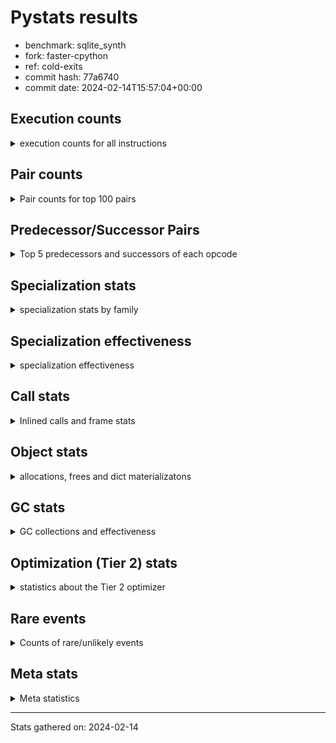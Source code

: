 
# Pystats results

- benchmark: sqlite_synth
- fork: faster-cpython
- ref: cold-exits
- commit hash: 77a6740
- commit date: 2024-02-14T15:57:04+00:00

## Execution counts

<details>
<summary> execution counts for all instructions </summary>

|Name | Count | Self | Cumulative | Miss ratio | 
|---|---:|---:|---:|---:|
| LOAD_FAST | 20,976,160 | 19.0% | 19.0% |  |
| COPY | 10,486,160 | 9.5% | 28.6% |  |
| SWAP | 10,486,160 | 9.5% | 38.1% |  |
| LOAD_ATTR_INSTANCE_VALUE | 10,485,840 | 9.5% | 47.6% |  |
| STORE_ATTR_INSTANCE_VALUE | 10,485,840 | 9.5% | 57.1% |  |
| BINARY_OP_ADD_INT | 10,485,720 | 9.5% | 66.7% |  |
| LOAD_CONST | 5,244,480 | 4.8% | 71.4% |  |
| LOAD_GLOBAL_BUILTIN | 5,244,460 | 4.8% | 76.2% |  |
| RESUME_CHECK | 5,243,340 | 4.8% | 80.9% |  |
| INTERPRETER_EXIT | 5,243,200 | 4.8% | 85.7% |  |
| RETURN_CONST | 5,242,960 | 4.8% | 90.5% |  |
| POP_JUMP_IF_NONE | 5,242,880 | 4.8% | 95.2% |  |
| CALL_LEN | 5,242,860 | 4.8% | 100.0% |  |
| STORE_FAST | 2,140 | 0.0% | 100.0% |  |
| POP_TOP | 1,520 | 0.0% | 100.0% |  |
| LOAD_GLOBAL_MODULE | 1,360 | 0.0% | 100.0% |  |
| PUSH_NULL | 1,280 | 0.0% | 100.0% |  |
| POP_JUMP_IF_FALSE | 1,280 | 0.0% | 100.0% |  |
| CALL | 1,260 | 0.0% | 100.0% |  |
| LOAD_FAST_LOAD_FAST | 1,180 | 0.0% | 100.0% |  |
| LOAD_ATTR_MODULE | 1,000 | 0.0% | 100.0% |  |
| JUMP_BACKWARD | 980 | 0.0% | 100.0% |  |
| LOAD_ATTR_METHOD_NO_DICT | 940 | 0.0% | 100.0% |  |
| LOAD_ATTR | 860 | 0.0% | 100.0% |  |
| CALL_BUILTIN_O | 760 | 0.0% | 100.0% |  |
| COMPARE_OP_FLOAT | 760 | 0.0% | 100.0% |  |
| CALL_BUILTIN_FAST | 620 | 0.0% | 100.0% |  |
| CALL_METHOD_DESCRIPTOR_FAST | 620 | 0.0% | 100.0% |  |
| LOAD_DEREF | 560 | 0.0% | 100.0% |  |
| FOR_ITER_TUPLE | 540 | 0.0% | 100.0% |  |
| FOR_ITER | 500 | 0.0% | 100.0% |  |
| RETURN_VALUE | 480 | 0.0% | 100.0% |  |
| BUILD_LIST | 480 | 0.0% | 100.0% |  |
| LOAD_GLOBAL | 480 | 0.0% | 100.0% |  |
| FOR_ITER_RANGE | 460 | 0.0% | 100.0% |  |
| STORE_FAST_STORE_FAST | 400 | 0.0% | 100.0% |  |
| NOP | 380 | 0.0% | 100.0% |  |
| ENTER_EXECUTOR | 380 | 0.0% | 100.0% |  |
| CALL_STR_1 | 380 | 0.0% | 100.0% |  |
| UNPACK_SEQUENCE_TUPLE | 380 | 0.0% | 100.0% |  |
| STORE_ATTR | 360 | 0.0% | 100.0% |  |
| CHECK_EXC_MATCH | 320 | 0.0% | 100.0% |  |
| GET_ITER | 320 | 0.0% | 100.0% |  |
| POP_EXCEPT | 320 | 0.0% | 100.0% |  |
| PUSH_EXC_INFO | 320 | 0.0% | 100.0% |  |
| BINARY_OP | 220 | 0.0% | 100.0% |  |
| MAKE_FUNCTION | 160 | 0.0% | 100.0% |  |
| BUILD_TUPLE | 160 | 0.0% | 100.0% |  |
| CALL_FUNCTION_EX | 160 | 0.0% | 100.0% |  |
| COPY_FREE_VARS | 160 | 0.0% | 100.0% |  |
| MAKE_CELL | 160 | 0.0% | 100.0% |  |
| SET_FUNCTION_ATTRIBUTE | 160 | 0.0% | 100.0% |  |
| CALL_BUILTIN_CLASS | 120 | 0.0% | 100.0% |  |
| CALL_METHOD_DESCRIPTOR_NOARGS | 120 | 0.0% | 100.0% |  |
| RESUME | 100 | 0.0% | 100.0% |  |
| BUILD_MAP | 80 | 0.0% | 100.0% |  |
| CALL_INTRINSIC_1 | 80 | 0.0% | 100.0% |  |
| COMPARE_OP | 80 | 0.0% | 100.0% |  |
| JUMP_FORWARD | 80 | 0.0% | 100.0% |  |
| LIST_EXTEND | 80 | 0.0% | 100.0% |  |
| CALL_ISINSTANCE | 80 | 0.0% | 100.0% |  |
| CALL_PY_WITH_DEFAULTS | 80 | 0.0% | 100.0% |  |
| COMPARE_OP_INT | 80 | 0.0% | 100.0% |  |
| TO_BOOL_BOOL | 80 | 0.0% | 100.0% |  |
| BINARY_OP_SUBTRACT_FLOAT | 60 | 0.0% | 100.0% |  |
| BINARY_SUBSCR_TUPLE_INT | 60 | 0.0% | 100.0% |  |
| CALL_BUILTIN_FAST_WITH_KEYWORDS | 60 | 0.0% | 100.0% |  |
| BINARY_SUBSCR | 40 | 0.0% | 100.0% |  |
| UNPACK_SEQUENCE | 40 | 0.0% | 100.0% |  |


</details>

## Pair counts

<details>
<summary> Pair counts for top 100 pairs </summary>

|Pair | Count | Self | Cumulative | 
|---|---:|---:|---:|
| LOAD_FAST COPY | 10,485,760 | 9.5% | 9.5% |
| BINARY_OP_ADD_INT SWAP | 10,485,720 | 9.5% | 19.0% |
| COPY LOAD_ATTR_INSTANCE_VALUE | 10,485,680 | 9.5% | 28.6% |
| SWAP STORE_ATTR_INSTANCE_VALUE | 10,485,680 | 9.5% | 38.1% |
| LOAD_GLOBAL_BUILTIN LOAD_FAST | 5,243,360 | 4.8% | 42.8% |
| RESUME_CHECK LOAD_FAST | 5,243,000 | 4.8% | 47.6% |
| CACHE RESUME_CHECK | 5,242,980 | 4.8% | 52.4% |
| RETURN_CONST INTERPRETER_EXIT | 5,242,960 | 4.8% | 57.1% |
| STORE_ATTR_INSTANCE_VALUE RETURN_CONST | 5,242,920 | 4.8% | 61.9% |
| LOAD_FAST POP_JUMP_IF_NONE | 5,242,880 | 4.8% | 66.6% |
| POP_JUMP_IF_NONE LOAD_FAST | 5,242,880 | 4.8% | 71.4% |
| LOAD_ATTR_INSTANCE_VALUE LOAD_GLOBAL_BUILTIN | 5,242,880 | 4.8% | 76.2% |
| LOAD_ATTR_INSTANCE_VALUE LOAD_CONST | 5,242,860 | 4.8% | 80.9% |
| STORE_ATTR_INSTANCE_VALUE LOAD_FAST | 5,242,860 | 4.8% | 85.7% |
| LOAD_CONST BINARY_OP_ADD_INT | 5,242,840 | 4.8% | 90.4% |
| LOAD_FAST CALL_LEN | 5,242,840 | 4.8% | 95.2% |
| CALL_LEN BINARY_OP_ADD_INT | 5,242,840 | 4.8% | 100.0% |
| PUSH_NULL LOAD_FAST | 960 | 0.0% | 100.0% |
| LOAD_ATTR_MODULE PUSH_NULL | 940 | 0.0% | 100.0% |
| LOAD_GLOBAL_MODULE LOAD_ATTR_MODULE | 880 | 0.0% | 100.0% |
| STORE_FAST LOAD_GLOBAL_MODULE | 760 | 0.0% | 100.0% |
| COMPARE_OP_FLOAT POP_JUMP_IF_FALSE | 760 | 0.0% | 100.0% |
| LOAD_ATTR_METHOD_NO_DICT LOAD_CONST | 740 | 0.0% | 100.0% |
| LOAD_FAST CALL_BUILTIN_O | 720 | 0.0% | 100.0% |
| STORE_FAST LOAD_FAST | 720 | 0.0% | 100.0% |
| LOAD_FAST LOAD_ATTR_METHOD_NO_DICT | 680 | 0.0% | 100.0% |
| LOAD_GLOBAL_BUILTIN LOAD_FAST_LOAD_FAST | 620 | 0.0% | 100.0% |
| CALL_METHOD_DESCRIPTOR_FAST POP_TOP | 500 | 0.0% | 100.0% |
| LOAD_FAST LOAD_ATTR | 440 | 0.0% | 100.0% |
| CALL POP_TOP | 400 | 0.0% | 100.0% |
| LOAD_CONST LOAD_FAST_LOAD_FAST | 400 | 0.0% | 100.0% |
| LOAD_FAST SWAP | 400 | 0.0% | 100.0% |
| POP_JUMP_IF_FALSE LOAD_FAST | 400 | 0.0% | 100.0% |
| STORE_FAST_STORE_FAST STORE_FAST | 400 | 0.0% | 100.0% |
| SWAP COPY | 400 | 0.0% | 100.0% |
| LOAD_FAST_LOAD_FAST CALL_BUILTIN_FAST | 380 | 0.0% | 100.0% |
| CALL_BUILTIN_O LOAD_FAST | 380 | 0.0% | 100.0% |
| CALL_BUILTIN_O STORE_FAST | 380 | 0.0% | 100.0% |
| CALL_STR_1 BUILD_LIST | 380 | 0.0% | 100.0% |
| FOR_ITER_RANGE STORE_FAST | 380 | 0.0% | 100.0% |
| FOR_ITER_TUPLE STORE_FAST | 380 | 0.0% | 100.0% |
| UNPACK_SEQUENCE_TUPLE STORE_FAST_STORE_FAST | 380 | 0.0% | 100.0% |
| BUILD_LIST CALL_METHOD_DESCRIPTOR_FAST | 360 | 0.0% | 100.0% |
| COPY COMPARE_OP_FLOAT | 360 | 0.0% | 100.0% |
| FOR_ITER UNPACK_SEQUENCE_TUPLE | 360 | 0.0% | 100.0% |
| LOAD_FAST CALL_STR_1 | 360 | 0.0% | 100.0% |
| LOAD_FAST COMPARE_OP_FLOAT | 360 | 0.0% | 100.0% |
| LOAD_FAST_LOAD_FAST LOAD_GLOBAL_BUILTIN | 360 | 0.0% | 100.0% |
| POP_TOP JUMP_BACKWARD | 340 | 0.0% | 100.0% |
| JUMP_BACKWARD FOR_ITER | 340 | 0.0% | 100.0% |
| POP_JUMP_IF_FALSE JUMP_BACKWARD | 340 | 0.0% | 100.0% |
| CHECK_EXC_MATCH POP_JUMP_IF_FALSE | 320 | 0.0% | 100.0% |
| POP_TOP POP_EXCEPT | 320 | 0.0% | 100.0% |
| POP_TOP LOAD_FAST | 320 | 0.0% | 100.0% |
| PUSH_EXC_INFO LOAD_GLOBAL_BUILTIN | 320 | 0.0% | 100.0% |
| JUMP_BACKWARD FOR_ITER_RANGE | 320 | 0.0% | 100.0% |
| POP_JUMP_IF_FALSE POP_TOP | 320 | 0.0% | 100.0% |
| LOAD_GLOBAL_BUILTIN CHECK_EXC_MATCH | 320 | 0.0% | 100.0% |
| NOP LOAD_GLOBAL_BUILTIN | 300 | 0.0% | 100.0% |
| POP_EXCEPT JUMP_BACKWARD | 300 | 0.0% | 100.0% |
| POP_TOP ENTER_EXECUTOR | 300 | 0.0% | 100.0% |
| STORE_FAST NOP | 300 | 0.0% | 100.0% |
| JUMP_BACKWARD FOR_ITER_TUPLE | 280 | 0.0% | 100.0% |
| PUSH_NULL CALL | 240 | 0.0% | 100.0% |
| RETURN_VALUE INTERPRETER_EXIT | 240 | 0.0% | 100.0% |
| STORE_FAST LOAD_GLOBAL_BUILTIN | 240 | 0.0% | 100.0% |
| CALL STORE_FAST | 220 | 0.0% | 100.0% |
| LOAD_CONST CALL | 200 | 0.0% | 100.0% |
| LOAD_FAST CALL | 200 | 0.0% | 100.0% |
| LOAD_ATTR PUSH_NULL | 180 | 0.0% | 100.0% |
| LOAD_ATTR LOAD_ATTR_METHOD_NO_DICT | 180 | 0.0% | 100.0% |
| LOAD_GLOBAL_MODULE LOAD_ATTR | 180 | 0.0% | 100.0% |
| GET_ITER FOR_ITER_TUPLE | 160 | 0.0% | 100.0% |
| MAKE_FUNCTION SET_FUNCTION_ATTRIBUTE | 160 | 0.0% | 100.0% |
| RETURN_VALUE RETURN_VALUE | 160 | 0.0% | 100.0% |
| BUILD_TUPLE LOAD_CONST | 160 | 0.0% | 100.0% |
| ENTER_EXECUTOR PUSH_EXC_INFO | 160 | 0.0% | 100.0% |
| LOAD_ATTR LOAD_CONST | 160 | 0.0% | 100.0% |
| LOAD_CONST MAKE_FUNCTION | 160 | 0.0% | 100.0% |
| LOAD_CONST LOAD_CONST | 160 | 0.0% | 100.0% |
| LOAD_CONST LOAD_FAST | 160 | 0.0% | 100.0% |
| LOAD_CONST CALL_METHOD_DESCRIPTOR_FAST | 160 | 0.0% | 100.0% |
| LOAD_DEREF PUSH_NULL | 160 | 0.0% | 100.0% |
| LOAD_FAST GET_ITER | 160 | 0.0% | 100.0% |
| LOAD_FAST RETURN_VALUE | 160 | 0.0% | 100.0% |
| LOAD_FAST BUILD_TUPLE | 160 | 0.0% | 100.0% |
| LOAD_FAST LOAD_FAST | 160 | 0.0% | 100.0% |
| LOAD_FAST STORE_ATTR | 160 | 0.0% | 100.0% |
| LOAD_FAST CALL_BUILTIN_FAST | 160 | 0.0% | 100.0% |
| LOAD_FAST_LOAD_FAST LOAD_FAST | 160 | 0.0% | 100.0% |
| LOAD_GLOBAL LOAD_GLOBAL_MODULE | 160 | 0.0% | 100.0% |
| CALL_BUILTIN_FAST POP_TOP | 160 | 0.0% | 100.0% |
| CALL_BUILTIN_FAST STORE_FAST | 160 | 0.0% | 100.0% |
| CALL CALL | 140 | 0.0% | 100.0% |
| COPY_FREE_VARS RESUME_CHECK | 140 | 0.0% | 100.0% |
| LOAD_GLOBAL LOAD_ATTR | 140 | 0.0% | 100.0% |
| CALL_BUILTIN_FAST PUSH_EXC_INFO | 140 | 0.0% | 100.0% |
| LOAD_GLOBAL_MODULE CALL | 140 | 0.0% | 100.0% |
| LOAD_ATTR LOAD_ATTR_MODULE | 120 | 0.0% | 100.0% |
| STORE_FAST LOAD_GLOBAL | 120 | 0.0% | 100.0% |


</details>

## Predecessor/Successor Pairs

<details>
<summary> Top 5 predecessors and successors of each opcode </summary>

### CACHE

<details>
<summary> Successors and predecessors for CACHE </summary>

|Successors | Count | Percentage | 
|---|---:|---:|
| RESUME_CHECK | 5,242,980 | 100.0% |
| COPY_FREE_VARS | 80 | 0.0% |
| MAKE_CELL | 80 | 0.0% |
| RESUME | 60 | 0.0% |


</details>

### BINARY_SUBSCR

<details>
<summary> Successors and predecessors for BINARY_SUBSCR </summary>

|Predecessors | Count | Percentage | 
|---|---:|---:|
| LOAD_CONST | 40 | 100.0% |

|Successors | Count | Percentage | 
|---|---:|---:|
| POP_TOP | 20 | 50.0% |
| BINARY_SUBSCR_TUPLE_INT | 20 | 50.0% |


</details>

### CHECK_EXC_MATCH

<details>
<summary> Successors and predecessors for CHECK_EXC_MATCH </summary>

|Predecessors | Count | Percentage | 
|---|---:|---:|
| LOAD_GLOBAL_BUILTIN | 320 | 100.0% |

|Successors | Count | Percentage | 
|---|---:|---:|
| POP_JUMP_IF_FALSE | 320 | 100.0% |


</details>

### GET_ITER

<details>
<summary> Successors and predecessors for GET_ITER </summary>

|Predecessors | Count | Percentage | 
|---|---:|---:|
| LOAD_FAST | 160 | 50.0% |
| CALL_BUILTIN_CLASS | 60 | 18.8% |
| CALL_METHOD_DESCRIPTOR_FAST | 60 | 18.8% |
| CALL | 40 | 12.5% |

|Successors | Count | Percentage | 
|---|---:|---:|
| FOR_ITER_TUPLE | 160 | 50.0% |
| FOR_ITER | 100 | 31.2% |
| FOR_ITER_RANGE | 60 | 18.8% |


</details>

### INTERPRETER_EXIT

<details>
<summary> Successors and predecessors for INTERPRETER_EXIT </summary>

|Predecessors | Count | Percentage | 
|---|---:|---:|
| RETURN_CONST | 5,242,960 | 100.0% |
| RETURN_VALUE | 240 | 0.0% |


</details>

### MAKE_FUNCTION

<details>
<summary> Successors and predecessors for MAKE_FUNCTION </summary>

|Predecessors | Count | Percentage | 
|---|---:|---:|
| LOAD_CONST | 160 | 100.0% |

|Successors | Count | Percentage | 
|---|---:|---:|
| SET_FUNCTION_ATTRIBUTE | 160 | 100.0% |


</details>

### NOP

<details>
<summary> Successors and predecessors for NOP </summary>

|Predecessors | Count | Percentage | 
|---|---:|---:|
| STORE_FAST | 300 | 78.9% |
| POP_TOP | 80 | 21.1% |

|Successors | Count | Percentage | 
|---|---:|---:|
| LOAD_GLOBAL_BUILTIN | 300 | 78.9% |
| LOAD_DEREF | 80 | 21.1% |


</details>

### POP_EXCEPT

<details>
<summary> Successors and predecessors for POP_EXCEPT </summary>

|Predecessors | Count | Percentage | 
|---|---:|---:|
| POP_TOP | 320 | 100.0% |

|Successors | Count | Percentage | 
|---|---:|---:|
| JUMP_BACKWARD | 300 | 93.8% |
| ENTER_EXECUTOR | 20 | 6.2% |


</details>

### POP_TOP

<details>
<summary> Successors and predecessors for POP_TOP </summary>

|Predecessors | Count | Percentage | 
|---|---:|---:|
| CALL_METHOD_DESCRIPTOR_FAST | 500 | 32.9% |
| CALL | 400 | 26.3% |
| POP_JUMP_IF_FALSE | 320 | 21.1% |
| CALL_BUILTIN_FAST | 160 | 10.5% |
| BINARY_SUBSCR_TUPLE_INT | 60 | 3.9% |

|Successors | Count | Percentage | 
|---|---:|---:|
| JUMP_BACKWARD | 340 | 22.4% |
| POP_EXCEPT | 320 | 21.1% |
| LOAD_FAST | 320 | 21.1% |
| ENTER_EXECUTOR | 300 | 19.7% |
| NOP | 80 | 5.3% |


</details>

### PUSH_EXC_INFO

<details>
<summary> Successors and predecessors for PUSH_EXC_INFO </summary>

|Predecessors | Count | Percentage | 
|---|---:|---:|
| ENTER_EXECUTOR | 160 | 50.0% |
| CALL_BUILTIN_FAST | 140 | 43.8% |
| JUMP_BACKWARD | 20 | 6.2% |

|Successors | Count | Percentage | 
|---|---:|---:|
| LOAD_GLOBAL_BUILTIN | 320 | 100.0% |


</details>

### PUSH_NULL

<details>
<summary> Successors and predecessors for PUSH_NULL </summary>

|Predecessors | Count | Percentage | 
|---|---:|---:|
| LOAD_ATTR_MODULE | 940 | 73.4% |
| LOAD_ATTR | 180 | 14.1% |
| LOAD_DEREF | 160 | 12.5% |

|Successors | Count | Percentage | 
|---|---:|---:|
| LOAD_FAST | 960 | 75.0% |
| CALL | 240 | 18.8% |
| LOAD_CONST | 80 | 6.2% |


</details>

### RETURN_VALUE

<details>
<summary> Successors and predecessors for RETURN_VALUE </summary>

|Predecessors | Count | Percentage | 
|---|---:|---:|
| RETURN_VALUE | 160 | 33.3% |
| LOAD_FAST | 160 | 33.3% |
| BINARY_OP | 100 | 20.8% |
| BINARY_OP_SUBTRACT_FLOAT | 60 | 12.5% |

|Successors | Count | Percentage | 
|---|---:|---:|
| INTERPRETER_EXIT | 240 | 50.0% |
| RETURN_VALUE | 160 | 33.3% |
| LOAD_GLOBAL | 40 | 8.3% |
| LOAD_GLOBAL_MODULE | 40 | 8.3% |


</details>

### BINARY_OP

<details>
<summary> Successors and predecessors for BINARY_OP </summary>

|Predecessors | Count | Percentage | 
|---|---:|---:|
| CALL_BUILTIN_CLASS | 60 | 27.3% |
| CALL | 40 | 18.2% |
| LOAD_CONST | 40 | 18.2% |
| LOAD_FAST | 40 | 18.2% |
| BINARY_OP | 20 | 9.1% |

|Successors | Count | Percentage | 
|---|---:|---:|
| RETURN_VALUE | 100 | 45.5% |
| SWAP | 40 | 18.2% |
| BINARY_OP_ADD_INT | 40 | 18.2% |
| BINARY_OP | 20 | 9.1% |
| BINARY_OP_SUBTRACT_FLOAT | 20 | 9.1% |


</details>

### BUILD_LIST

<details>
<summary> Successors and predecessors for BUILD_LIST </summary>

|Predecessors | Count | Percentage | 
|---|---:|---:|
| CALL_STR_1 | 380 | 79.2% |
| LOAD_FAST | 80 | 16.7% |
| CALL | 20 | 4.2% |

|Successors | Count | Percentage | 
|---|---:|---:|
| CALL_METHOD_DESCRIPTOR_FAST | 360 | 75.0% |
| LOAD_DEREF | 80 | 16.7% |
| CALL | 40 | 8.3% |


</details>

### BUILD_MAP

<details>
<summary> Successors and predecessors for BUILD_MAP </summary>

|Predecessors | Count | Percentage | 
|---|---:|---:|
| LOAD_FAST_LOAD_FAST | 80 | 100.0% |

|Successors | Count | Percentage | 
|---|---:|---:|
| CALL_BUILTIN_FAST | 80 | 100.0% |


</details>

### BUILD_TUPLE

<details>
<summary> Successors and predecessors for BUILD_TUPLE </summary>

|Predecessors | Count | Percentage | 
|---|---:|---:|
| LOAD_FAST | 160 | 100.0% |

|Successors | Count | Percentage | 
|---|---:|---:|
| LOAD_CONST | 160 | 100.0% |


</details>

### CALL

<details>
<summary> Successors and predecessors for CALL </summary>

|Predecessors | Count | Percentage | 
|---|---:|---:|
| PUSH_NULL | 240 | 19.0% |
| LOAD_CONST | 200 | 15.9% |
| LOAD_FAST | 200 | 15.9% |
| CALL | 140 | 11.1% |
| LOAD_GLOBAL_MODULE | 140 | 11.1% |

|Successors | Count | Percentage | 
|---|---:|---:|
| POP_TOP | 400 | 31.7% |
| STORE_FAST | 220 | 17.5% |
| CALL | 140 | 11.1% |
| LOAD_FAST | 100 | 7.9% |
| CALL_METHOD_DESCRIPTOR_FAST | 100 | 7.9% |


</details>

### CALL_FUNCTION_EX

<details>
<summary> Successors and predecessors for CALL_FUNCTION_EX </summary>

|Predecessors | Count | Percentage | 
|---|---:|---:|
| CALL_INTRINSIC_1 | 80 | 50.0% |
| LOAD_FAST | 80 | 50.0% |

|Successors | Count | Percentage | 
|---|---:|---:|
| COPY_FREE_VARS | 80 | 50.0% |
| RESUME_CHECK | 60 | 37.5% |
| RESUME | 20 | 12.5% |


</details>

### CALL_INTRINSIC_1

<details>
<summary> Successors and predecessors for CALL_INTRINSIC_1 </summary>

|Predecessors | Count | Percentage | 
|---|---:|---:|
| LIST_EXTEND | 80 | 100.0% |

|Successors | Count | Percentage | 
|---|---:|---:|
| CALL_FUNCTION_EX | 80 | 100.0% |


</details>

### COMPARE_OP

<details>
<summary> Successors and predecessors for COMPARE_OP </summary>

|Predecessors | Count | Percentage | 
|---|---:|---:|
| COPY | 40 | 50.0% |
| LOAD_FAST | 40 | 50.0% |

|Successors | Count | Percentage | 
|---|---:|---:|
| POP_JUMP_IF_FALSE | 40 | 50.0% |
| COMPARE_OP_FLOAT | 40 | 50.0% |


</details>

### COPY

<details>
<summary> Successors and predecessors for COPY </summary>

|Predecessors | Count | Percentage | 
|---|---:|---:|
| LOAD_FAST | 10,485,760 | 100.0% |
| SWAP | 400 | 0.0% |

|Successors | Count | Percentage | 
|---|---:|---:|
| LOAD_ATTR_INSTANCE_VALUE | 10,485,680 | 100.0% |
| COMPARE_OP_FLOAT | 360 | 0.0% |
| LOAD_ATTR | 80 | 0.0% |
| COMPARE_OP | 40 | 0.0% |


</details>

### COPY_FREE_VARS

<details>
<summary> Successors and predecessors for COPY_FREE_VARS </summary>

|Predecessors | Count | Percentage | 
|---|---:|---:|
| CACHE | 80 | 50.0% |
| CALL_FUNCTION_EX | 80 | 50.0% |

|Successors | Count | Percentage | 
|---|---:|---:|
| RESUME_CHECK | 140 | 87.5% |
| RESUME | 20 | 12.5% |


</details>

### ENTER_EXECUTOR

<details>
<summary> Successors and predecessors for ENTER_EXECUTOR </summary>

|Predecessors | Count | Percentage | 
|---|---:|---:|
| POP_TOP | 300 | 78.9% |
| POP_JUMP_IF_FALSE | 60 | 15.8% |
| POP_EXCEPT | 20 | 5.3% |

|Successors | Count | Percentage | 
|---|---:|---:|
| PUSH_EXC_INFO | 160 | 42.1% |
| FOR_ITER_TUPLE | 100 | 26.3% |
| LOAD_FAST | 60 | 15.8% |
| FOR_ITER_RANGE | 60 | 15.8% |


</details>

### FOR_ITER

<details>
<summary> Successors and predecessors for FOR_ITER </summary>

|Predecessors | Count | Percentage | 
|---|---:|---:|
| JUMP_BACKWARD | 340 | 68.0% |
| GET_ITER | 100 | 20.0% |
| FOR_ITER | 60 | 12.0% |

|Successors | Count | Percentage | 
|---|---:|---:|
| UNPACK_SEQUENCE_TUPLE | 360 | 72.0% |
| FOR_ITER | 60 | 12.0% |
| UNPACK_SEQUENCE | 40 | 8.0% |
| STORE_FAST | 20 | 4.0% |
| FOR_ITER_RANGE | 20 | 4.0% |


</details>

### JUMP_BACKWARD

<details>
<summary> Successors and predecessors for JUMP_BACKWARD </summary>

|Predecessors | Count | Percentage | 
|---|---:|---:|
| POP_TOP | 340 | 34.7% |
| POP_JUMP_IF_FALSE | 340 | 34.7% |
| POP_EXCEPT | 300 | 30.6% |

|Successors | Count | Percentage | 
|---|---:|---:|
| FOR_ITER | 340 | 34.7% |
| FOR_ITER_RANGE | 320 | 32.7% |
| FOR_ITER_TUPLE | 280 | 28.6% |
| PUSH_EXC_INFO | 20 | 2.0% |
| LOAD_FAST | 20 | 2.0% |


</details>

### JUMP_FORWARD

<details>
<summary> Successors and predecessors for JUMP_FORWARD </summary>

|Predecessors | Count | Percentage | 
|---|---:|---:|
| POP_JUMP_IF_FALSE | 80 | 100.0% |

|Successors | Count | Percentage | 
|---|---:|---:|
| LOAD_FAST | 80 | 100.0% |


</details>

### LIST_EXTEND

<details>
<summary> Successors and predecessors for LIST_EXTEND </summary>

|Predecessors | Count | Percentage | 
|---|---:|---:|
| LOAD_DEREF | 80 | 100.0% |

|Successors | Count | Percentage | 
|---|---:|---:|
| CALL_INTRINSIC_1 | 80 | 100.0% |


</details>

### LOAD_ATTR

<details>
<summary> Successors and predecessors for LOAD_ATTR </summary>

|Predecessors | Count | Percentage | 
|---|---:|---:|
| LOAD_FAST | 440 | 51.2% |
| LOAD_GLOBAL_MODULE | 180 | 20.9% |
| LOAD_GLOBAL | 140 | 16.3% |
| COPY | 80 | 9.3% |
| LOAD_ATTR | 20 | 2.3% |

|Successors | Count | Percentage | 
|---|---:|---:|
| PUSH_NULL | 180 | 20.9% |
| LOAD_ATTR_METHOD_NO_DICT | 180 | 20.9% |
| LOAD_CONST | 160 | 18.6% |
| LOAD_ATTR_MODULE | 120 | 14.0% |
| CALL | 80 | 9.3% |


</details>

### LOAD_CONST

<details>
<summary> Successors and predecessors for LOAD_CONST </summary>

|Predecessors | Count | Percentage | 
|---|---:|---:|
| LOAD_ATTR_INSTANCE_VALUE | 5,242,860 | 100.0% |
| LOAD_ATTR_METHOD_NO_DICT | 740 | 0.0% |
| BUILD_TUPLE | 160 | 0.0% |
| LOAD_ATTR | 160 | 0.0% |
| LOAD_CONST | 160 | 0.0% |

|Successors | Count | Percentage | 
|---|---:|---:|
| BINARY_OP_ADD_INT | 5,242,840 | 100.0% |
| LOAD_FAST_LOAD_FAST | 400 | 0.0% |
| CALL | 200 | 0.0% |
| MAKE_FUNCTION | 160 | 0.0% |
| LOAD_CONST | 160 | 0.0% |


</details>

### LOAD_DEREF

<details>
<summary> Successors and predecessors for LOAD_DEREF </summary>

|Predecessors | Count | Percentage | 
|---|---:|---:|
| NOP | 80 | 14.3% |
| BUILD_LIST | 80 | 14.3% |
| LOAD_DEREF | 80 | 14.3% |
| LOAD_FAST | 80 | 14.3% |
| POP_JUMP_IF_FALSE | 80 | 14.3% |

|Successors | Count | Percentage | 
|---|---:|---:|
| PUSH_NULL | 160 | 28.6% |
| LIST_EXTEND | 80 | 14.3% |
| LOAD_CONST | 80 | 14.3% |
| LOAD_DEREF | 80 | 14.3% |
| LOAD_GLOBAL_BUILTIN | 80 | 14.3% |


</details>

### LOAD_FAST

<details>
<summary> Successors and predecessors for LOAD_FAST </summary>

|Predecessors | Count | Percentage | 
|---|---:|---:|
| LOAD_GLOBAL_BUILTIN | 5,243,360 | 25.0% |
| RESUME_CHECK | 5,243,000 | 25.0% |
| POP_JUMP_IF_NONE | 5,242,880 | 25.0% |
| STORE_ATTR_INSTANCE_VALUE | 5,242,860 | 25.0% |
| PUSH_NULL | 960 | 0.0% |

|Successors | Count | Percentage | 
|---|---:|---:|
| COPY | 10,485,760 | 50.0% |
| POP_JUMP_IF_NONE | 5,242,880 | 25.0% |
| CALL_LEN | 5,242,840 | 25.0% |
| CALL_BUILTIN_O | 720 | 0.0% |
| LOAD_ATTR_METHOD_NO_DICT | 680 | 0.0% |


</details>

### LOAD_FAST_LOAD_FAST

<details>
<summary> Successors and predecessors for LOAD_FAST_LOAD_FAST </summary>

|Predecessors | Count | Percentage | 
|---|---:|---:|
| LOAD_GLOBAL_BUILTIN | 620 | 52.5% |
| LOAD_CONST | 400 | 33.9% |
| FOR_ITER_TUPLE | 80 | 6.8% |
| LOAD_GLOBAL_MODULE | 80 | 6.8% |

|Successors | Count | Percentage | 
|---|---:|---:|
| CALL_BUILTIN_FAST | 380 | 32.2% |
| LOAD_GLOBAL_BUILTIN | 360 | 30.5% |
| LOAD_FAST | 160 | 13.6% |
| BUILD_MAP | 80 | 6.8% |
| STORE_ATTR | 80 | 6.8% |


</details>

### LOAD_GLOBAL

<details>
<summary> Successors and predecessors for LOAD_GLOBAL </summary>

|Predecessors | Count | Percentage | 
|---|---:|---:|
| STORE_FAST | 120 | 25.0% |
| POP_TOP | 80 | 16.7% |
| LOAD_CONST | 80 | 16.7% |
| RETURN_VALUE | 40 | 8.3% |
| LOAD_ATTR | 40 | 8.3% |

|Successors | Count | Percentage | 
|---|---:|---:|
| LOAD_GLOBAL_MODULE | 160 | 33.3% |
| LOAD_ATTR | 140 | 29.2% |
| LOAD_FAST | 80 | 16.7% |
| LOAD_GLOBAL_BUILTIN | 80 | 16.7% |
| CALL | 20 | 4.2% |


</details>

### MAKE_CELL

<details>
<summary> Successors and predecessors for MAKE_CELL </summary>

|Predecessors | Count | Percentage | 
|---|---:|---:|
| CACHE | 80 | 50.0% |
| MAKE_CELL | 80 | 50.0% |

|Successors | Count | Percentage | 
|---|---:|---:|
| MAKE_CELL | 80 | 50.0% |
| RESUME_CHECK | 80 | 50.0% |


</details>

### POP_JUMP_IF_FALSE

<details>
<summary> Successors and predecessors for POP_JUMP_IF_FALSE </summary>

|Predecessors | Count | Percentage | 
|---|---:|---:|
| COMPARE_OP_FLOAT | 760 | 59.4% |
| CHECK_EXC_MATCH | 320 | 25.0% |
| COMPARE_OP_INT | 80 | 6.2% |
| TO_BOOL_BOOL | 80 | 6.2% |
| COMPARE_OP | 40 | 3.1% |

|Successors | Count | Percentage | 
|---|---:|---:|
| LOAD_FAST | 400 | 31.2% |
| JUMP_BACKWARD | 340 | 26.6% |
| POP_TOP | 320 | 25.0% |
| JUMP_FORWARD | 80 | 6.2% |
| LOAD_DEREF | 80 | 6.2% |


</details>

### POP_JUMP_IF_NONE

<details>
<summary> Successors and predecessors for POP_JUMP_IF_NONE </summary>

|Predecessors | Count | Percentage | 
|---|---:|---:|
| LOAD_FAST | 5,242,880 | 100.0% |

|Successors | Count | Percentage | 
|---|---:|---:|
| LOAD_FAST | 5,242,880 | 100.0% |


</details>

### RETURN_CONST

<details>
<summary> Successors and predecessors for RETURN_CONST </summary>

|Predecessors | Count | Percentage | 
|---|---:|---:|
| STORE_ATTR_INSTANCE_VALUE | 5,242,920 | 100.0% |
| STORE_ATTR | 40 | 0.0% |

|Successors | Count | Percentage | 
|---|---:|---:|
| INTERPRETER_EXIT | 5,242,960 | 100.0% |


</details>

### SET_FUNCTION_ATTRIBUTE

<details>
<summary> Successors and predecessors for SET_FUNCTION_ATTRIBUTE </summary>

|Predecessors | Count | Percentage | 
|---|---:|---:|
| MAKE_FUNCTION | 160 | 100.0% |

|Successors | Count | Percentage | 
|---|---:|---:|
| LOAD_FAST | 80 | 50.0% |
| STORE_FAST | 80 | 50.0% |


</details>

### STORE_ATTR

<details>
<summary> Successors and predecessors for STORE_ATTR </summary>

|Predecessors | Count | Percentage | 
|---|---:|---:|
| LOAD_FAST | 160 | 44.4% |
| LOAD_FAST_LOAD_FAST | 80 | 22.2% |
| SWAP | 80 | 22.2% |
| STORE_ATTR | 40 | 11.1% |

|Successors | Count | Percentage | 
|---|---:|---:|
| LOAD_FAST | 100 | 27.8% |
| LOAD_GLOBAL_MODULE | 80 | 22.2% |
| STORE_ATTR_INSTANCE_VALUE | 80 | 22.2% |
| RETURN_CONST | 40 | 11.1% |
| STORE_ATTR | 40 | 11.1% |


</details>

### STORE_FAST

<details>
<summary> Successors and predecessors for STORE_FAST </summary>

|Predecessors | Count | Percentage | 
|---|---:|---:|
| STORE_FAST_STORE_FAST | 400 | 18.7% |
| CALL_BUILTIN_O | 380 | 17.8% |
| FOR_ITER_RANGE | 380 | 17.8% |
| FOR_ITER_TUPLE | 380 | 17.8% |
| CALL | 220 | 10.3% |

|Successors | Count | Percentage | 
|---|---:|---:|
| LOAD_GLOBAL_MODULE | 760 | 35.5% |
| LOAD_FAST | 720 | 33.6% |
| NOP | 300 | 14.0% |
| LOAD_GLOBAL_BUILTIN | 240 | 11.2% |
| LOAD_GLOBAL | 120 | 5.6% |


</details>

### STORE_FAST_STORE_FAST

<details>
<summary> Successors and predecessors for STORE_FAST_STORE_FAST </summary>

|Predecessors | Count | Percentage | 
|---|---:|---:|
| UNPACK_SEQUENCE_TUPLE | 380 | 95.0% |
| UNPACK_SEQUENCE | 20 | 5.0% |

|Successors | Count | Percentage | 
|---|---:|---:|
| STORE_FAST | 400 | 100.0% |


</details>

### SWAP

<details>
<summary> Successors and predecessors for SWAP </summary>

|Predecessors | Count | Percentage | 
|---|---:|---:|
| BINARY_OP_ADD_INT | 10,485,720 | 100.0% |
| LOAD_FAST | 400 | 0.0% |
| BINARY_OP | 40 | 0.0% |

|Successors | Count | Percentage | 
|---|---:|---:|
| STORE_ATTR_INSTANCE_VALUE | 10,485,680 | 100.0% |
| COPY | 400 | 0.0% |
| STORE_ATTR | 80 | 0.0% |


</details>

### UNPACK_SEQUENCE

<details>
<summary> Successors and predecessors for UNPACK_SEQUENCE </summary>

|Predecessors | Count | Percentage | 
|---|---:|---:|
| FOR_ITER | 40 | 100.0% |

|Successors | Count | Percentage | 
|---|---:|---:|
| STORE_FAST_STORE_FAST | 20 | 50.0% |
| UNPACK_SEQUENCE_TUPLE | 20 | 50.0% |


</details>

### RESUME

<details>
<summary> Successors and predecessors for RESUME </summary>

|Predecessors | Count | Percentage | 
|---|---:|---:|
| CACHE | 60 | 60.0% |
| CALL_FUNCTION_EX | 20 | 20.0% |
| COPY_FREE_VARS | 20 | 20.0% |

|Successors | Count | Percentage | 
|---|---:|---:|
| LOAD_FAST | 40 | 40.0% |
| LOAD_CONST | 20 | 20.0% |
| LOAD_DEREF | 20 | 20.0% |
| LOAD_GLOBAL | 20 | 20.0% |


</details>

### BINARY_OP_ADD_INT

<details>
<summary> Successors and predecessors for BINARY_OP_ADD_INT </summary>

|Predecessors | Count | Percentage | 
|---|---:|---:|
| LOAD_CONST | 5,242,840 | 50.0% |
| CALL_LEN | 5,242,840 | 50.0% |
| BINARY_OP | 40 | 0.0% |

|Successors | Count | Percentage | 
|---|---:|---:|
| SWAP | 10,485,720 | 100.0% |


</details>

### BINARY_OP_SUBTRACT_FLOAT

<details>
<summary> Successors and predecessors for BINARY_OP_SUBTRACT_FLOAT </summary>

|Predecessors | Count | Percentage | 
|---|---:|---:|
| LOAD_FAST | 40 | 66.7% |
| BINARY_OP | 20 | 33.3% |

|Successors | Count | Percentage | 
|---|---:|---:|
| RETURN_VALUE | 60 | 100.0% |


</details>

### BINARY_SUBSCR_TUPLE_INT

<details>
<summary> Successors and predecessors for BINARY_SUBSCR_TUPLE_INT </summary>

|Predecessors | Count | Percentage | 
|---|---:|---:|
| LOAD_CONST | 40 | 66.7% |
| BINARY_SUBSCR | 20 | 33.3% |

|Successors | Count | Percentage | 
|---|---:|---:|
| POP_TOP | 60 | 100.0% |


</details>

### CALL_BUILTIN_CLASS

<details>
<summary> Successors and predecessors for CALL_BUILTIN_CLASS </summary>

|Predecessors | Count | Percentage | 
|---|---:|---:|
| CALL | 40 | 33.3% |
| LOAD_FAST | 40 | 33.3% |
| LOAD_ATTR_INSTANCE_VALUE | 40 | 33.3% |

|Successors | Count | Percentage | 
|---|---:|---:|
| GET_ITER | 60 | 50.0% |
| BINARY_OP | 60 | 50.0% |


</details>

### CALL_BUILTIN_FAST

<details>
<summary> Successors and predecessors for CALL_BUILTIN_FAST </summary>

|Predecessors | Count | Percentage | 
|---|---:|---:|
| LOAD_FAST_LOAD_FAST | 380 | 61.3% |
| LOAD_FAST | 160 | 25.8% |
| BUILD_MAP | 80 | 12.9% |

|Successors | Count | Percentage | 
|---|---:|---:|
| POP_TOP | 160 | 25.8% |
| STORE_FAST | 160 | 25.8% |
| PUSH_EXC_INFO | 140 | 22.6% |
| CALL | 80 | 12.9% |
| LOAD_ATTR_METHOD_NO_DICT | 80 | 12.9% |


</details>

### CALL_BUILTIN_FAST_WITH_KEYWORDS

<details>
<summary> Successors and predecessors for CALL_BUILTIN_FAST_WITH_KEYWORDS </summary>

|Predecessors | Count | Percentage | 
|---|---:|---:|
| LOAD_CONST | 40 | 66.7% |
| CALL | 20 | 33.3% |

|Successors | Count | Percentage | 
|---|---:|---:|
| STORE_FAST | 60 | 100.0% |


</details>

### CALL_BUILTIN_O

<details>
<summary> Successors and predecessors for CALL_BUILTIN_O </summary>

|Predecessors | Count | Percentage | 
|---|---:|---:|
| LOAD_FAST | 720 | 94.7% |
| CALL | 40 | 5.3% |

|Successors | Count | Percentage | 
|---|---:|---:|
| LOAD_FAST | 380 | 50.0% |
| STORE_FAST | 380 | 50.0% |


</details>

### CALL_ISINSTANCE

<details>
<summary> Successors and predecessors for CALL_ISINSTANCE </summary>

|Predecessors | Count | Percentage | 
|---|---:|---:|
| LOAD_GLOBAL_BUILTIN | 80 | 100.0% |

|Successors | Count | Percentage | 
|---|---:|---:|
| TO_BOOL_BOOL | 80 | 100.0% |


</details>

### CALL_LEN

<details>
<summary> Successors and predecessors for CALL_LEN </summary>

|Predecessors | Count | Percentage | 
|---|---:|---:|
| LOAD_FAST | 5,242,840 | 100.0% |
| CALL | 20 | 0.0% |

|Successors | Count | Percentage | 
|---|---:|---:|
| BINARY_OP_ADD_INT | 5,242,840 | 100.0% |
| BINARY_OP | 20 | 0.0% |


</details>

### CALL_METHOD_DESCRIPTOR_FAST

<details>
<summary> Successors and predecessors for CALL_METHOD_DESCRIPTOR_FAST </summary>

|Predecessors | Count | Percentage | 
|---|---:|---:|
| BUILD_LIST | 360 | 58.1% |
| LOAD_CONST | 160 | 25.8% |
| CALL | 100 | 16.1% |

|Successors | Count | Percentage | 
|---|---:|---:|
| POP_TOP | 500 | 80.6% |
| GET_ITER | 60 | 9.7% |
| STORE_FAST | 60 | 9.7% |


</details>

### CALL_METHOD_DESCRIPTOR_NOARGS

<details>
<summary> Successors and predecessors for CALL_METHOD_DESCRIPTOR_NOARGS </summary>

|Predecessors | Count | Percentage | 
|---|---:|---:|
| LOAD_ATTR_METHOD_NO_DICT | 80 | 66.7% |
| CALL | 40 | 33.3% |

|Successors | Count | Percentage | 
|---|---:|---:|
| POP_TOP | 60 | 50.0% |
| LOAD_CONST | 60 | 50.0% |


</details>

### CALL_PY_WITH_DEFAULTS

<details>
<summary> Successors and predecessors for CALL_PY_WITH_DEFAULTS </summary>

|Predecessors | Count | Percentage | 
|---|---:|---:|
| LOAD_FAST_LOAD_FAST | 80 | 100.0% |

|Successors | Count | Percentage | 
|---|---:|---:|
| RESUME_CHECK | 80 | 100.0% |


</details>

### CALL_STR_1

<details>
<summary> Successors and predecessors for CALL_STR_1 </summary>

|Predecessors | Count | Percentage | 
|---|---:|---:|
| LOAD_FAST | 360 | 94.7% |
| CALL | 20 | 5.3% |

|Successors | Count | Percentage | 
|---|---:|---:|
| BUILD_LIST | 380 | 100.0% |


</details>

### COMPARE_OP_FLOAT

<details>
<summary> Successors and predecessors for COMPARE_OP_FLOAT </summary>

|Predecessors | Count | Percentage | 
|---|---:|---:|
| COPY | 360 | 47.4% |
| LOAD_FAST | 360 | 47.4% |
| COMPARE_OP | 40 | 5.3% |

|Successors | Count | Percentage | 
|---|---:|---:|
| POP_JUMP_IF_FALSE | 760 | 100.0% |


</details>

### COMPARE_OP_INT

<details>
<summary> Successors and predecessors for COMPARE_OP_INT </summary>

|Predecessors | Count | Percentage | 
|---|---:|---:|
| LOAD_CONST | 80 | 100.0% |

|Successors | Count | Percentage | 
|---|---:|---:|
| POP_JUMP_IF_FALSE | 80 | 100.0% |


</details>

### FOR_ITER_RANGE

<details>
<summary> Successors and predecessors for FOR_ITER_RANGE </summary>

|Predecessors | Count | Percentage | 
|---|---:|---:|
| JUMP_BACKWARD | 320 | 69.6% |
| GET_ITER | 60 | 13.0% |
| ENTER_EXECUTOR | 60 | 13.0% |
| FOR_ITER | 20 | 4.3% |

|Successors | Count | Percentage | 
|---|---:|---:|
| STORE_FAST | 380 | 82.6% |
| LOAD_FAST | 80 | 17.4% |


</details>

### FOR_ITER_TUPLE

<details>
<summary> Successors and predecessors for FOR_ITER_TUPLE </summary>

|Predecessors | Count | Percentage | 
|---|---:|---:|
| JUMP_BACKWARD | 280 | 51.9% |
| GET_ITER | 160 | 29.6% |
| ENTER_EXECUTOR | 100 | 18.5% |

|Successors | Count | Percentage | 
|---|---:|---:|
| STORE_FAST | 380 | 70.4% |
| LOAD_FAST | 80 | 14.8% |
| LOAD_FAST_LOAD_FAST | 80 | 14.8% |


</details>

### LOAD_ATTR_INSTANCE_VALUE

<details>
<summary> Successors and predecessors for LOAD_ATTR_INSTANCE_VALUE </summary>

|Predecessors | Count | Percentage | 
|---|---:|---:|
| COPY | 10,485,680 | 100.0% |
| LOAD_ATTR | 80 | 0.0% |
| LOAD_FAST | 80 | 0.0% |

|Successors | Count | Percentage | 
|---|---:|---:|
| LOAD_GLOBAL_BUILTIN | 5,242,880 | 50.0% |
| LOAD_CONST | 5,242,860 | 50.0% |
| LOAD_GLOBAL | 40 | 0.0% |
| CALL_BUILTIN_CLASS | 40 | 0.0% |
| CALL | 20 | 0.0% |


</details>

### LOAD_ATTR_METHOD_NO_DICT

<details>
<summary> Successors and predecessors for LOAD_ATTR_METHOD_NO_DICT </summary>

|Predecessors | Count | Percentage | 
|---|---:|---:|
| LOAD_FAST | 680 | 72.3% |
| LOAD_ATTR | 180 | 19.1% |
| CALL_BUILTIN_FAST | 80 | 8.5% |

|Successors | Count | Percentage | 
|---|---:|---:|
| LOAD_CONST | 740 | 78.7% |
| CALL_METHOD_DESCRIPTOR_NOARGS | 80 | 8.5% |
| LOAD_GLOBAL_BUILTIN | 80 | 8.5% |
| CALL | 40 | 4.3% |


</details>

### LOAD_ATTR_MODULE

<details>
<summary> Successors and predecessors for LOAD_ATTR_MODULE </summary>

|Predecessors | Count | Percentage | 
|---|---:|---:|
| LOAD_GLOBAL_MODULE | 880 | 88.0% |
| LOAD_ATTR | 120 | 12.0% |

|Successors | Count | Percentage | 
|---|---:|---:|
| PUSH_NULL | 940 | 94.0% |
| CALL | 60 | 6.0% |


</details>

### LOAD_GLOBAL_BUILTIN

<details>
<summary> Successors and predecessors for LOAD_GLOBAL_BUILTIN </summary>

|Predecessors | Count | Percentage | 
|---|---:|---:|
| LOAD_ATTR_INSTANCE_VALUE | 5,242,880 | 100.0% |
| LOAD_FAST_LOAD_FAST | 360 | 0.0% |
| PUSH_EXC_INFO | 320 | 0.0% |
| NOP | 300 | 0.0% |
| STORE_FAST | 240 | 0.0% |

|Successors | Count | Percentage | 
|---|---:|---:|
| LOAD_FAST | 5,243,360 | 100.0% |
| LOAD_FAST_LOAD_FAST | 620 | 0.0% |
| CHECK_EXC_MATCH | 320 | 0.0% |
| LOAD_DEREF | 80 | 0.0% |
| CALL_ISINSTANCE | 80 | 0.0% |


</details>

### LOAD_GLOBAL_MODULE

<details>
<summary> Successors and predecessors for LOAD_GLOBAL_MODULE </summary>

|Predecessors | Count | Percentage | 
|---|---:|---:|
| STORE_FAST | 760 | 55.9% |
| LOAD_GLOBAL | 160 | 11.8% |
| RESUME_CHECK | 120 | 8.8% |
| LOAD_CONST | 80 | 5.9% |
| LOAD_DEREF | 80 | 5.9% |

|Successors | Count | Percentage | 
|---|---:|---:|
| LOAD_ATTR_MODULE | 880 | 64.7% |
| LOAD_ATTR | 180 | 13.2% |
| CALL | 140 | 10.3% |
| LOAD_FAST | 80 | 5.9% |
| LOAD_FAST_LOAD_FAST | 80 | 5.9% |


</details>

### RESUME_CHECK

<details>
<summary> Successors and predecessors for RESUME_CHECK </summary>

|Predecessors | Count | Percentage | 
|---|---:|---:|
| CACHE | 5,242,980 | 100.0% |
| COPY_FREE_VARS | 140 | 0.0% |
| MAKE_CELL | 80 | 0.0% |
| CALL_PY_WITH_DEFAULTS | 80 | 0.0% |
| CALL_FUNCTION_EX | 60 | 0.0% |

|Successors | Count | Percentage | 
|---|---:|---:|
| LOAD_FAST | 5,243,000 | 100.0% |
| LOAD_GLOBAL_MODULE | 120 | 0.0% |
| LOAD_GLOBAL_BUILTIN | 80 | 0.0% |
| LOAD_CONST | 60 | 0.0% |
| LOAD_DEREF | 60 | 0.0% |


</details>

### STORE_ATTR_INSTANCE_VALUE

<details>
<summary> Successors and predecessors for STORE_ATTR_INSTANCE_VALUE </summary>

|Predecessors | Count | Percentage | 
|---|---:|---:|
| SWAP | 10,485,680 | 100.0% |
| LOAD_FAST | 80 | 0.0% |
| STORE_ATTR | 80 | 0.0% |

|Successors | Count | Percentage | 
|---|---:|---:|
| RETURN_CONST | 5,242,920 | 50.0% |
| LOAD_FAST | 5,242,860 | 50.0% |
| LOAD_CONST | 60 | 0.0% |


</details>

### TO_BOOL_BOOL

<details>
<summary> Successors and predecessors for TO_BOOL_BOOL </summary>

|Predecessors | Count | Percentage | 
|---|---:|---:|
| CALL_ISINSTANCE | 80 | 100.0% |

|Successors | Count | Percentage | 
|---|---:|---:|
| POP_JUMP_IF_FALSE | 80 | 100.0% |


</details>

### UNPACK_SEQUENCE_TUPLE

<details>
<summary> Successors and predecessors for UNPACK_SEQUENCE_TUPLE </summary>

|Predecessors | Count | Percentage | 
|---|---:|---:|
| FOR_ITER | 360 | 94.7% |
| UNPACK_SEQUENCE | 20 | 5.3% |

|Successors | Count | Percentage | 
|---|---:|---:|
| STORE_FAST_STORE_FAST | 380 | 100.0% |


</details>


</details>

## Specialization stats

<details>
<summary> specialization stats by family </summary>

### BINARY_OP

<details>
<summary> specialization stats for BINARY_OP family </summary>

|Kind | Count | Ratio | 
|---|---:|---:|
|     deferred | 140 | 0.0% |
|          hit | 10,485,780 | 100.0% |

| | Count | Ratio | 
|---|---:|---:|
| Success | 60 | 75.0% |
| Failure | 20 | 25.0% |

|Failure kind | Count | Ratio | 
|---|---:|---:|
| true divide different types | 20 | 100.0% |


</details>

### BINARY_SUBSCR

<details>
<summary> specialization stats for BINARY_SUBSCR family </summary>

|Kind | Count | Ratio | 
|---|---:|---:|
|     deferred | 20 | 20.0% |
|          hit | 60 | 60.0% |

| | Count | Ratio | 
|---|---:|---:|
| Success | 20 | 100.0% |
| Failure | 0 | 0.0% |


</details>

### CALL

<details>
<summary> specialization stats for CALL family </summary>

|Kind | Count | Ratio | 
|---|---:|---:|
|     deferred | 840 | 0.0% |
|          hit | 5,245,700 | 100.0% |

| | Count | Ratio | 
|---|---:|---:|
| Success | 280 | 66.7% |
| Failure | 140 | 33.3% |

|Failure kind | Count | Ratio | 
|---|---:|---:|
| cfunc noargs | 60 | 42.9% |
| meth descr method fastcall keywords | 40 | 28.6% |
| meth descr varargs keywords | 20 | 14.3% |
| class no vectorcall | 20 | 14.3% |


</details>

### COMPARE_OP

<details>
<summary> specialization stats for COMPARE_OP family </summary>

|Kind | Count | Ratio | 
|---|---:|---:|
|     deferred | 40 | 4.3% |
|          hit | 840 | 91.3% |

| | Count | Ratio | 
|---|---:|---:|
| Success | 40 | 100.0% |
| Failure | 0 | 0.0% |


</details>

### FOR_ITER

<details>
<summary> specialization stats for FOR_ITER family </summary>

|Kind | Count | Ratio | 
|---|---:|---:|
|     deferred | 420 | 28.0% |
|          hit | 1,000 | 66.7% |

| | Count | Ratio | 
|---|---:|---:|
| Success | 20 | 25.0% |
| Failure | 60 | 75.0% |

|Failure kind | Count | Ratio | 
|---|---:|---:|
| other | 60 | 100.0% |


</details>

### LOAD_ATTR

<details>
<summary> specialization stats for LOAD_ATTR family </summary>

|Kind | Count | Ratio | 
|---|---:|---:|
|     deferred | 460 | 0.0% |
|          hit | 10,487,780 | 100.0% |

| | Count | Ratio | 
|---|---:|---:|
| Success | 380 | 95.0% |
| Failure | 20 | 5.0% |

|Failure kind | Count | Ratio | 
|---|---:|---:|
| module attr not found | 20 | 100.0% |


</details>

### LOAD_GLOBAL

<details>
<summary> specialization stats for LOAD_GLOBAL family </summary>

|Kind | Count | Ratio | 
|---|---:|---:|
|     deferred | 240 | 0.0% |
|          hit | 5,245,820 | 100.0% |

| | Count | Ratio | 
|---|---:|---:|
| Success | 240 | 100.0% |
| Failure | 0 | 0.0% |


</details>

### POP_JUMP_IF_FALSE

<details>
<summary> specialization stats for POP_JUMP_IF_FALSE family </summary>


</details>

### POP_JUMP_IF_NONE

<details>
<summary> specialization stats for POP_JUMP_IF_NONE family </summary>


</details>

### STORE_ATTR

<details>
<summary> specialization stats for STORE_ATTR family </summary>

|Kind | Count | Ratio | 
|---|---:|---:|
|     deferred | 240 | 0.0% |
|          hit | 10,485,840 | 100.0% |

| | Count | Ratio | 
|---|---:|---:|
| Success | 80 | 66.7% |
| Failure | 40 | 33.3% |

|Failure kind | Count | Ratio | 
|---|---:|---:|
| not managed dict | 40 | 100.0% |


</details>

### TO_BOOL

<details>
<summary> specialization stats for TO_BOOL family </summary>

|Kind | Count | Ratio | 
|---|---:|---:|
|          hit | 80 | 100.0% |


</details>

### UNPACK_SEQUENCE

<details>
<summary> specialization stats for UNPACK_SEQUENCE family </summary>

|Kind | Count | Ratio | 
|---|---:|---:|
|     deferred | 20 | 4.8% |
|          hit | 380 | 90.5% |

| | Count | Ratio | 
|---|---:|---:|
| Success | 20 | 100.0% |
| Failure | 0 | 0.0% |


</details>


</details>

## Specialization effectiveness

<details>
<summary> specialization effectiveness </summary>

|Instructions | Count | Ratio | 
|---|---:|---:|
| Basic | 57,691,560 | 52.4% |
| Not specialized | 5,248,000 | 4.8% |
| Specialized hits | 47,196,620 | 42.9% |
| Specialized misses | 0 | 0.0% |

### Deferred by instruction

<details>
<summary> deferred by instruction </summary>

|Name | Count | Ratio | 
|---|---:|---:|
| CALL | 840 | 34.7% |
| LOAD_ATTR | 460 | 19.0% |
| FOR_ITER | 420 | 17.4% |
| LOAD_GLOBAL | 240 | 9.9% |
| STORE_ATTR | 240 | 9.9% |
| BINARY_OP | 140 | 5.8% |
| COMPARE_OP | 40 | 1.7% |
| BINARY_SUBSCR | 20 | 0.8% |
| UNPACK_SEQUENCE | 20 | 0.8% |
| BINARY_SLICE | 0 | 0.0% |


</details>

### Misses by instruction

<details>
<summary> misses by instruction </summary>


</details>


</details>

## Call stats

<details>
<summary> Inlined calls and frame stats </summary>

| | Count | Ratio | 
|---|---:|---:|
| Calls to PyEval_EvalDefault | 5,243,200 | 100.0% |
| Calls to Python functions inlined | 240 | 0.0% |
| Calls via PyEval_EvalFrame (total) | 5,243,200 | 100.0% |
| Calls via PyEval_EvalFrame (vector) | 5,243,200 | 100.0% |
| Calls via PyEval_EvalFrame (generator) | 0 | 0.0% |
| Calls via PyEval_EvalFrame (legacy) | 0 | 0.0% |
| Calls via PyEval_EvalFrame (function vectorcall) | 5,243,200 | 100.0% |
| Calls via PyEval_EvalFrame (build class) | 0 | 0.0% |
| Calls via PyEval_EvalFrame (slot) | 0 | 0.0% |
| Calls via PyEval_EvalFrame (function ex) | 160 | 0.0% |
| Calls via PyEval_EvalFrame (api) | 0 | 0.0% |
| Calls via PyEval_EvalFrame (method) | 80 | 0.0% |
| Frame objects created | 80 | 0.0% |
| Frames pushed | 80 | 0.0% |


</details>

## Object stats

<details>
<summary> allocations, frees and dict materializatons </summary>

| | Count | Ratio | 
|---|---:|---:|
| Allocations from freelist | 78,672,560 | 51.8% |
| Frees to freelist | 78,673,240 |  |
| Allocations | 73,292,240 | 48.2% |
| Allocations to 512 bytes | 73,292,200 | 48.2% |
| Allocations to 4 kbytes | 40 | 0.0% |
| Allocations over 4 kbytes | 0 | 0.0% |
| Frees | 78,563,988 |  |
| New values | 80 |  |
| Interpreter increfs | 162,402,780 | 63.2% |
| Interpreter decrefs | 193,832,240 | 48.0% |
| Increfs | 94,390,932 | 36.8% |
| Decrefs | 209,688,545 | 52.0% |
| Materialize dict (on request) | 0 | 0.0% |
| Materialize dict (new key) | 0 | 0.0% |
| Materialize dict (too big) | 0 | 0.0% |
| Materialize dict (str subclass) | 0 | 0.0% |
| Dematerialize dict | 0 | 0.0% |
| Method cache hits | 5,244,331 |  |
| Method cache misses | 249 |  |
| Method cache collisions | 362 |  |
| Method cache dunder hits | 773 |  |
| Method cache dunder misses | 207 |  |


</details>

## GC stats

<details>
<summary> GC collections and effectiveness </summary>

|Generation | Collections | Objects collected | Object visits | 
|---:|---:|---:|---:|
| 0 | 20 | 1,920 | 138,520 |
| 1 | 0 | 0 | 0 |
| 2 | 0 | 0 | 0 |


</details>

## Optimization (Tier 2) stats

<details>
<summary> statistics about the Tier 2 optimizer </summary>

| | Count | Ratio | 
|---|---:|---:|
| Optimization attempts | 60 |  |
| Traces created | 60 | 100.0% |
| Trace stack overflow | 0 | 0.0% |
| Trace stack underflow | 0 | 0.0% |
| Trace too long | 0 | 0.0% |
| Trace too short | 0 | 0.0% |
| Inner loop found | 0 | 0.0% |
| Recursive call | 0 | 0.0% |
| Low confidence | 0 | 0.0% |
| Traces executed | 440 |  |
| Uops executed | 340,764,220 | 774,464.14 |

### Trace length histogram

<details>
<summary> trace length histogram </summary>

|Range | Count | Ratio | 
|---|---:|---:|
| <= 1 | 0 | 0.0% |
| <= 2 | 0 | 0.0% |
| <= 4 | 0 | 0.0% |
| <= 8 | 0 | 0.0% |
| <= 16 | 0 | 0.0% |
| <= 32 | 0 | 0.0% |
| <= 64 | 60 | 100.0% |


</details>

### Optimized trace length histogram

<details>
<summary> optimized trace length histogram </summary>

|Range | Count | Ratio | 
|---|---:|---:|
| <= 1 | 0 | 0.0% |
| <= 2 | 0 | 0.0% |
| <= 4 | 0 | 0.0% |
| <= 8 | 0 | 0.0% |
| <= 16 | 0 | 0.0% |
| <= 32 | 0 | 0.0% |
| <= 64 | 0 | 0.0% |
| <= 128 | 0 | 0.0% |
| <= 256 | 0 | 0.0% |
| <= 512 | 40 | 66.7% |
| <= 1,024 | 20 | 33.3% |


</details>

### Trace run length histogram

<details>
<summary> trace run length histogram </summary>

|Range | Count | Ratio | 
|---|---:|---:|
| <= 1 | 0 | 0.0% |
| <= 2 | 0 | 0.0% |
| <= 4 | 100 | 22.7% |
| <= 8 | 0 | 0.0% |
| <= 16 | 180 | 40.9% |
| <= 32 | 0 | 0.0% |
| <= 64 | 0 | 0.0% |
| <= 128 | 0 | 0.0% |
| <= 256 | 0 | 0.0% |
| <= 512 | 0 | 0.0% |
| <= 1,024 | 0 | 0.0% |
| <= 2,048 | 0 | 0.0% |
| <= 4,096 | 0 | 0.0% |
| <= 8,192 | 0 | 0.0% |
| <= 16,384 | 0 | 0.0% |
| <= 32,768 | 0 | 0.0% |
| <= 65,536 | 0 | 0.0% |
| <= 131,072 | 0 | 0.0% |
| <= 262,144 | 0 | 0.0% |
| <= 524,288 | 0 | 0.0% |
| <= 1,048,576 | 0 | 0.0% |
| <= 2,097,152 | 80 | 18.2% |
| <= 4,194,304 | 80 | 18.2% |


</details>

### Uop execution stats

<details>
<summary> uop execution stats </summary>

|Name | Count | Self | Cumulative | Miss ratio | 
|---|---:|---:|---:|---:|
| LOAD_FAST | 41,940,200 | 12.3% | 12.3% |  |
| _SET_IP | 41,940,180 | 12.3% | 24.6% |  |
| _CHECK_VALIDITY | 41,939,840 | 12.3% | 36.9% |  |
| STORE_FAST | 26,212,580 | 7.7% | 44.6% |  |
| _LOAD_CONST_INLINE | 15,727,440 | 4.6% | 49.2% |  |
| _CHECK_GLOBALS | 10,485,140 | 3.1% | 52.3% |  |
| PUSH_NULL | 10,484,960 | 3.1% | 55.4% |  |
| CALL_BUILTIN_O | 10,484,960 | 3.1% | 58.5% |  |
| COMPARE_OP_FLOAT | 10,484,960 | 3.1% | 61.5% |  |
| _CHECK_ATTR_MODULE | 10,484,960 | 3.1% | 64.6% |  |
| _LOAD_ATTR_MODULE | 10,484,960 | 3.1% | 67.7% |  |
| _GUARD_IS_TRUE_POP | 10,484,960 | 3.1% | 70.8% |  |
| _JUMP_TO_TOP | 10,484,960 | 3.1% | 73.8% |  |
| _CHECK_VALIDITY_AND_SET_IP | 10,484,960 | 3.1% | 76.9% |  |
| _CHECK_BUILTINS | 5,242,660 | 1.5% | 78.5% |  |
| _FOR_ITER_TIER_TWO | 5,242,560 | 1.5% | 80.0% | 0.0% |
| _GUARD_NOT_EXHAUSTED_RANGE | 5,242,560 | 1.5% | 81.5% | 0.0% |
| _ITER_CHECK_RANGE | 5,242,560 | 1.5% | 83.1% |  |
| POP_TOP | 5,242,480 | 1.5% | 84.6% |  |
| BUILD_LIST | 5,242,480 | 1.5% | 86.2% |  |
| COPY | 5,242,480 | 1.5% | 87.7% |  |
| SWAP | 5,242,480 | 1.5% | 89.2% |  |
| CALL_METHOD_DESCRIPTOR_FAST | 5,242,480 | 1.5% | 90.8% |  |
| CALL_STR_1 | 5,242,480 | 1.5% | 92.3% |  |
| UNPACK_SEQUENCE_TUPLE | 5,242,480 | 1.5% | 93.8% |  |
| _GUARD_TYPE_VERSION | 5,242,480 | 1.5% | 95.4% |  |
| _ITER_NEXT_RANGE | 5,242,480 | 1.5% | 96.9% |  |
| _LOAD_ATTR_METHOD_NO_DICT | 5,242,480 | 1.5% | 98.5% |  |
| _LOAD_CONST_INLINE_BORROW_WITH_NULL | 5,242,480 | 1.5% | 100.0% |  |
| _START_EXECUTOR | 440 | 0.0% | 100.0% |  |
| _GUARD_NOT_EXHAUSTED_TUPLE | 280 | 0.0% | 100.0% | 35.7% |
| _ITER_CHECK_TUPLE | 280 | 0.0% | 100.0% |  |
| CALL_BUILTIN_FAST | 180 | 0.0% | 100.0% |  |
| _ITER_NEXT_TUPLE | 180 | 0.0% | 100.0% |  |
| _LOAD_CONST_INLINE_WITH_NULL | 180 | 0.0% | 100.0% |  |


</details>

### Unsupported opcodes

<details>
<summary> unsupported opcodes </summary>


</details>


</details>

## Rare events

<details>
<summary> Counts of rare/unlikely events </summary>

|Event | Count | 
|---|---:|
| set class | 0 |
| set bases | 0 |
| set eval frame func | 0 |
| builtin dict | 0 |
| func modification | 0 |
| watched dict modification | 0 |
| watched globals modification | 0 |


</details>

## Meta stats

<details>
<summary> Meta statistics </summary>

| | Count | 
|---|---:|
| Number of data files | 20 |


</details>

---
Stats gathered on: 2024-02-14
